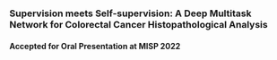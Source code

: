 ### Supervision meets Self-supervision: A Deep Multitask Network for Colorectal Cancer Histopathological Analysis

#### Accepted for Oral Presentation at MISP 2022
